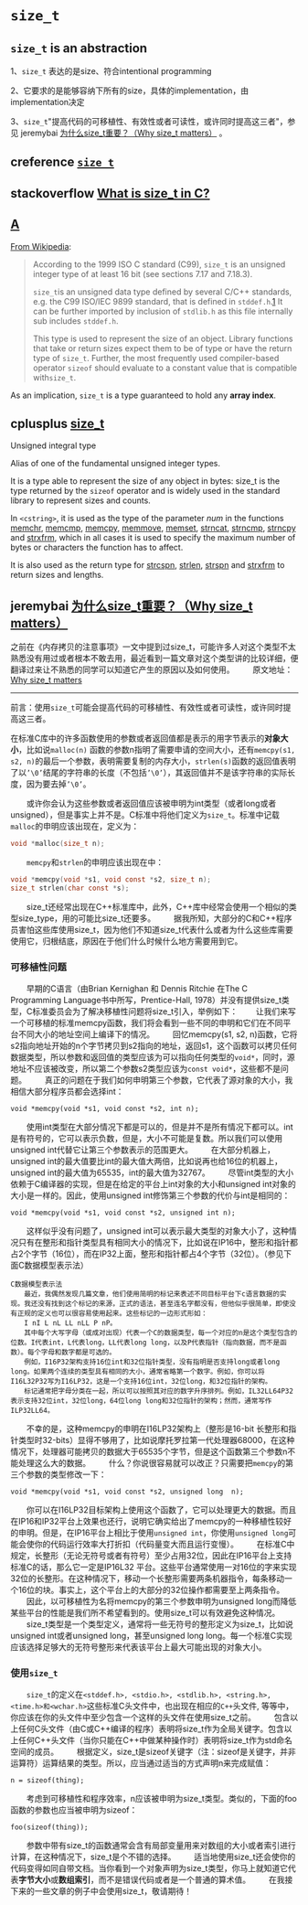 # `size_t`

## `size_t` is an abstraction

1、`size_t` 表达的是size、符合intentional programming

2、它要求的是能够容纳下所有的size，具体的implementation，由implementation决定

3、`size_t`"提高代码的可移植性、有效性或者可读性，或许同时提高这三者"，参见 jeremybai [为什么size_t重要？（Why size_t matters）](https://jeremybai.github.io/blog/2014/09/10/size-t) 。



## creference [`size_t`](https://en.cppreference.com/w/c/types/size_t)



## stackoverflow [What is size_t in C?](https://stackoverflow.com/questions/2550774/what-is-size-t-in-c)



## [A](https://stackoverflow.com/a/2550799)

[From Wikipedia](http://en.wikipedia.org/wiki/Size_t):

> According to the 1999 ISO C standard (C99), `size_t` is an unsigned integer type of at least 16 bit (see sections 7.17 and 7.18.3).
>
> `size_t`is an unsigned data type defined by several C/C++ standards, e.g. the C99 ISO/IEC 9899 standard, that is defined in `stddef.h`.[1](http://en.wikipedia.org/wiki/Size_t) It can be further imported by inclusion of `stdlib.h` as this file internally sub includes `stddef.h`.
>
> This type is used to represent the size of an object. Library functions that take or return sizes expect them to be of type or have the return type of `size_t`. Further, the most frequently used compiler-based operator `sizeof` should evaluate to a constant value that is compatible with`size_t`.

As an implication, `size_t` is a type guaranteed to hold any **array index**.



## cplusplus [size_t](http://www.cplusplus.com/reference/cstring/size_t/)

Unsigned integral type

Alias of one of the fundamental unsigned integer types.

It is a type able to represent the size of any object in bytes: size_t is the type returned by the `sizeof` operator and is widely used in the standard library to represent sizes and counts.

In `<cstring>`, it is used as the type of the parameter *num* in the functions [memchr](http://www.cplusplus.com/memchr), [memcmp](http://www.cplusplus.com/memcmp), [memcpy](http://www.cplusplus.com/memcpy), [memmove](http://www.cplusplus.com/memmove), [memset](http://www.cplusplus.com/memset), [strncat](http://www.cplusplus.com/strncat), [strncmp](http://www.cplusplus.com/strncmp), [strncpy](http://www.cplusplus.com/strncpy) and [strxfrm](http://www.cplusplus.com/strxfrm), which in all cases it is used to specify the maximum number of bytes or characters the function has to affect.

It is also used as the return type for [strcspn](http://www.cplusplus.com/strcspn), [strlen](http://www.cplusplus.com/strlen), [strspn](http://www.cplusplus.com/strspn) and [strxfrm](http://www.cplusplus.com/strxfrm) to return sizes and lengths.







## jeremybai [为什么size_t重要？（Why size_t matters）](https://jeremybai.github.io/blog/2014/09/10/size-t)

之前在《内存拷贝的注意事项》一文中提到过size_t，可能许多人对这个类型不太熟悉没有用过或者根本不敢去用，最近看到一篇文章对这个类型讲的比较详细，便翻译过来让不熟悉的同学可以知道它产生的原因以及如何使用。
　　原文地址： [Why size_t matters](http://web.archive.org/web/20101209143037/http://www.eetimes.com/discussion/programming-pointers/4026076/Why-size-t-matters?)

---



前言：使用`size_t`可能会提高代码的可移植性、有效性或者可读性，或许同时提高这三者。

在标准C库中的许多函数使用的参数或者返回值都是表示的用字节表示的**对象大小**，比如说`malloc(n)` 函数的参数n指明了需要申请的空间大小，还有`memcpy(s1, s2, n)`的最后一个参数，表明需要复制的内存大小，`strlen(s)`函数的返回值表明了以`’\0’`结尾的字符串的长度（不包括`’\0’`），其返回值并不是该字符串的实际长度，因为要去掉`’\0’`。

　　或许你会认为这些参数或者返回值应该被申明为int类型（或者long或者unsigned），但是事实上并不是。C标准中将他们定义为`size_t`。标准中记载`malloc`的申明应该出现在，定义为：

```C
void *malloc(size_t n);
```

　　`memcpy`和`strlen`的申明应该出现在中：

```C
void *memcpy(void *s1, void const *s2, size_t n);
size_t strlen(char const *s);
```

　　size_t还经常出现在C++标准库中，此外，C++库中经常会使用一个相似的类型size_type，用的可能比size_t还要多。
　　据我所知，大部分的C和C++程序员害怕这些库使用size_t，因为他们不知道size_t代表什么或者为什么这些库需要使用它，归根结底，原因在于他们什么时候什么地方需要用到它。

### 可移植性问题

　　早期的C语言（由Brian Kernighan 和 Dennis Ritchie 在The C Programming Language书中所写，Prentice-Hall, 1978）并没有提供size_t类型，C标准委员会为了解决移植性问题将size_t引入，举例如下：
　　让我们来写一个可移植的标准memcpy函数，我们将会看到一些不同的申明和它们在不同平台不同大小的地址空间上编译下的情况。
　　回忆memcpy(s1, s2, n)函数，它将s2指向地址开始的n个字节拷贝到s2指向的地址，返回s1，这个函数可以拷贝任何数据类型，所以参数和返回值的类型应该为可以指向任何类型的`void*`，同时，源地址不应该被改变，所以第二个参数s2类型应该为`const void*`，这些都不是问题。
　　真正的问题在于我们如何申明第三个参数，它代表了源对象的大小，我相信大部分程序员都会选择int：

```
void *memcpy(void *s1, void const *s2, int n);
```

　　使用int类型在大部分情况下都是可以的，但是并不是所有情况下都可以。int是有符号的，它可以表示负数，但是，大小不可能是复数。所以我们可以使用unsigned int代替它让第三个参数表示的范围更大。
　　在大部分机器上，unsigned int的最大值要比int的最大值大两倍，比如说再也给16位的机器上，unsigned int的最大值为65535，int的最大值为32767。
　　尽管int类型的大小依赖于C编译器的实现，但是在给定的平台上int对象的大小和unsigned int对象的大小是一样的。因此，使用unsigned int修饰第三个参数的代价与int是相同的：

```
void *memcpy(void *s1, void const *s2, unsigned int n);  
```

　　这样似乎没有问题了，unsigned int可以表示最大类型的对象大小了，这种情况只有在整形和指针类型具有相同大小的情况下，比如说在IP16中，整形和指针都占2个字节（16位），而在IP32上面，整形和指针都占4个字节（32位）。（参见下面C数据模型表示法）

```
C数据模型表示法
　　最近，我偶然发现几篇文章，他们使用简明的标记来表述不同目标平台下c语言数据的实现。我还没有找到这个标记的来源，正式的语法，甚至连名字都没有，但他似乎很简单，即使没有正规的定义也可以很容易使用起来。这些标记的一边形式形如：
　　I nI L nL LL nLL P nP。   
　　其中每个大写字母（或成对出现）代表一个C的数据类型，每一个对应的n是这个类型包含的位数。I代表int，L代表long，LL代表long long，以及P代表指针（指向数据，而不是函数）。每个字母和数字都是可选的。   
　　例如，I16P32架构支持16位int和32位指针类型，没有指明是否支持long或者long long。如果两个连续的类型具有相同的大小，通常省略第一个数字。例如，你可以将I16L32P32写为I16LP32，这是一个支持16位int，32位long，和32位指针的架构。  
　　标记通常把字母分类在一起，所以可以按照其对应的数字升序排列。例如，IL32LL64P32表示支持32位int，32位long，64位long long和32位指针的架构；然而，通常写作ILP32LL64。  
```

　　不幸的是，这种memcpy的申明在I16LP32架构上（整形是16-bit 长整形和指针类型时32-bits）显得不够用了，比如说摩托罗拉第一代处理器68000，在这种情况下，处理器可能拷贝的数据大于65535个字节，但是这个函数第三个参数n不能处理这么大的数据。
　　什么？你说很容易就可以改正？只需要把`memcpy`的第三个参数的类型修改一下：

```
void *memcpy(void *s1, void const *s2, unsigned long  n); 
```

　　你可以在I16LP32目标架构上使用这个函数了，它可以处理更大的数据。而且在IP16和IP32平台上效果也还行，说明它确实给出了memcpy的一种移植性较好的申明。但是，在IP16平台上相比于使用`unsigned int`，你使用`unsigned long`可能会使你的代码运行效率大打折扣（代码量变大而且运行变慢）。
　　在标准C中规定，长整形（无论无符号或者有符号）至少占用32位，因此在IP16平台上支持标准C的话，那么它一定是IP16L32 平台。这些平台通常使用一对16位的字来实现32位的长整形。在这种情况下，移动一个长整形需要两条机器指令，每条移动一个16位的块。事实上，这个平台上的大部分的32位操作都需要至上两条指令。
　　因此，以可移植性为名将memcpy的第三个参数申明为unsigned long而降低某些平台的性能是我们所不希望看到的。使用size_t可以有效避免这种情况。
　　size_t类型是一个类型定义，通常将一些无符号的整形定义为size_t，比如说unsigned int或者unsigned long，甚至unsigned long long。每一个标准C实现应该选择足够大的无符号整形来代表该平台上最大可能出现的对象大小。

### 使用`size_t`

　　`size_t`的定义在`<stddef.h>, <stdio.h>, <stdlib.h>, <string.h>, <time.h>和<wchar.h>`这些标准C头文件中，也出现在相应的`C++`头文件, 等等中，你应该在你的头文件中至少包含一个这样的头文件在使用size_t之前。 　　包含以上任何C头文件（由C或C++编译的程序）表明将size_t作为全局关键字。包含以上任何C++头文件（当你只能在C++中做某种操作时）表明将size_t作为std命名空间的成员。 　　根据定义，size_t是sizeof关键字（注：sizeof是关键字，并非运算符）运算结果的类型。所以，应当通过适当的方式声明n来完成赋值：

```
n = sizeof(thing);
```

　　考虑到可移植性和程序效率，n应该被申明为size_t类型。类似的，下面的foo函数的参数也应当被申明为sizeof：

```
foo(sizeof(thing));
```

　　参数中带有size_t的函数通常会含有局部变量用来对数组的大小或者索引进行计算，在这种情况下，size_t是个不错的选择。 
　　适当地使用size_t还会使你的代码变得如同自带文档。当你看到一个对象声明为size_t类型，你马上就知道它代表**字节大小**或**数组索引**，而不是错误代码或者是一个普通的算术值。 
　　在我接下来的一些文章的例子中会使用size_t，敬请期待！